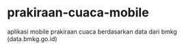prakiraan-cuaca-mobile
======================

aplikasi mobile prakiraan cuaca berdasarkan data dari bmkg (data.bmkg.go.id)

